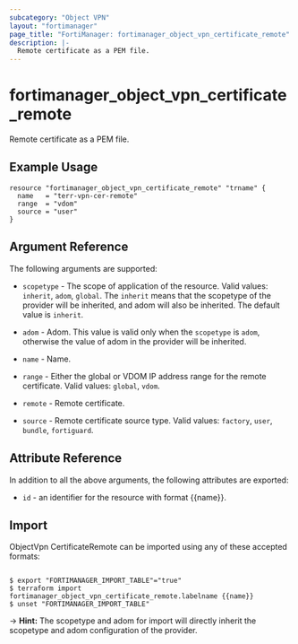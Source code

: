 ```yaml
---
subcategory: "Object VPN"
layout: "fortimanager"
page_title: "FortiManager: fortimanager_object_vpn_certificate_remote"
description: |-
  Remote certificate as a PEM file.
---
```


# fortimanager_object_vpn_certificate_remote
Remote certificate as a PEM file.

## Example Usage

```hcl
resource "fortimanager_object_vpn_certificate_remote" "trname" {
  name   = "terr-vpn-cer-remote"
  range  = "vdom"
  source = "user"
}
```

## Argument Reference


The following arguments are supported:

* `scopetype` - The scope of application of the resource. Valid values: `inherit`, `adom`, `global`. The `inherit` means that the scopetype of the provider will be inherited, and adom will also be inherited. The default value is `inherit`.
* `adom` - Adom. This value is valid only when the `scopetype` is `adom`, otherwise the value of adom in the provider will be inherited.

* `name` - Name.
* `range` - Either the global or VDOM IP address range for the remote certificate. Valid values: `global`, `vdom`.

* `remote` - Remote certificate.
* `source` - Remote certificate source type. Valid values: `factory`, `user`, `bundle`, `fortiguard`.



## Attribute Reference

In addition to all the above arguments, the following attributes are exported:
* `id` - an identifier for the resource with format {{name}}.

## Import

ObjectVpn CertificateRemote can be imported using any of these accepted formats:
```

$ export "FORTIMANAGER_IMPORT_TABLE"="true"
$ terraform import fortimanager_object_vpn_certificate_remote.labelname {{name}}
$ unset "FORTIMANAGER_IMPORT_TABLE"
```
-> **Hint:** The scopetype and adom for import will directly inherit the scopetype and adom configuration of the provider.
